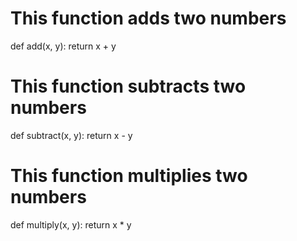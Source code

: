 # This function adds two numbers
def add(x, y):
    return x + y
 # This function subtracts two numbers
def subtract(x, y):
    return x - y
    
 # This function multiplies two numbers
def multiply(x, y):
    return x * y
    
 
    

    
